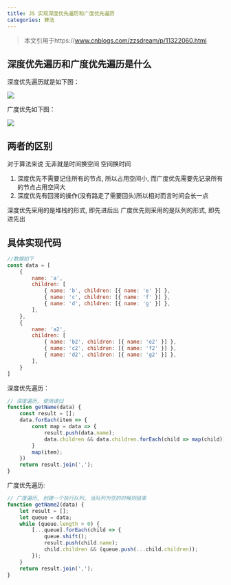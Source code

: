 ```yaml
---
title: JS 实现深度优先遍历和广度优先遍历
categories: 算法
---
```


> 本文引用于https://www.cnblogs.com/zzsdream/p/11322060.html

## 深度优先遍历和广度优先遍历是什么

深度优先遍历就是如下图：

![](https://txy-tc-ly-1256104767.cos.ap-guangzhou.myqcloud.com/168835b8a2cb3013)

广度优先如下图：

![](https://txy-tc-ly-1256104767.cos.ap-guangzhou.myqcloud.com/168835b8a1d24a3b)

## 两者的区别

对于算法来说 无非就是时间换空间 空间换时间

1. 深度优先不需要记住所有的节点, 所以占用空间小, 而广度优先需要先记录所有的节点占用空间大
2. 深度优先有回溯的操作(没有路走了需要回头)所以相对而言时间会长一点

深度优先采用的是堆栈的形式, 即先进后出
广度优先则采用的是队列的形式, 即先进先出

## 具体实现代码

```javascript
//数据如下
const data = [
    {
        name: 'a',
        children: [
            { name: 'b', children: [{ name: 'e' }] },
            { name: 'c', children: [{ name: 'f' }] },
            { name: 'd', children: [{ name: 'g' }] },
        ],
    },
    {
        name: 'a2',
        children: [
            { name: 'b2', children: [{ name: 'e2' }] },
            { name: 'c2', children: [{ name: 'f2' }] },
            { name: 'd2', children: [{ name: 'g2' }] },
        ],
    }
]
```



深度优先遍历：

```javascript
// 深度遍历, 使用递归
function getName(data) {
    const result = [];
    data.forEach(item => {
        const map = data => {
            result.push(data.name);
            data.children && data.children.forEach(child => map(child));
        }
        map(item);
    })
    return result.join(',');
}
```

广度优先遍历:

```javascript
// 广度遍历, 创建一个执行队列, 当队列为空的时候则结束
function getName2(data) {
    let result = [];
    let queue = data;
    while (queue.length > 0) {
        [...queue].forEach(child => {
            queue.shift();
            result.push(child.name);
            child.children && (queue.push(...child.children));
        });
    }
    return result.join(',');
}
```

